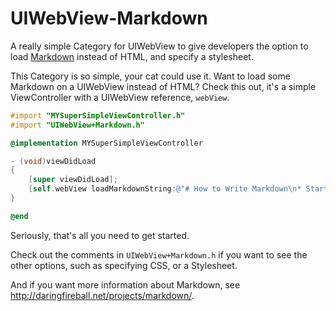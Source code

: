 UIWebView-Markdown
==================

A really simple Category for UIWebView to give developers the option to load [Markdown](http://daringfireball.net/projects/markdown/) instead of HTML, and specify a stylesheet.

This Category is so simple, your cat could use it. Want to load some Markdown on a UIWebView instead of HTML? Check this out, it's a simple ViewController with a UIWebView reference, `webView`.

```objective-c
#import "MYSuperSimpleViewController.h"
#import "UIWebView+Markdown.h"

@implementation MYSuperSimpleViewController

- (void)viewDidLoad
{
    [super viewDidLoad];
    [self.webView loadMarkdownString:@"# How to Write Markdown\n* Start with some bullet points\n* Crucially, you want to **emphasis** the _important_ points"];
}

@end
```

Seriously, that's all you need to get started.

Check out the comments in `UIWebView+Markdown.h` if you want to see the other options, such as specifying CSS, or a Stylesheet.

And if you want more information about Markdown, see http://daringfireball.net/projects/markdown/.
